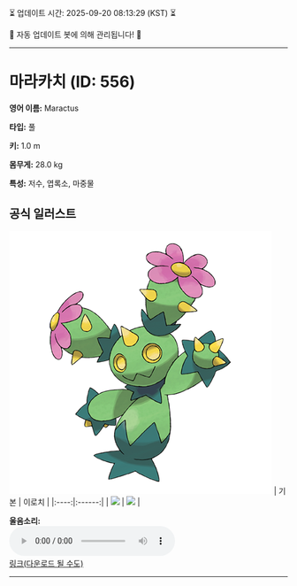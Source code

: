
⏳ 업데이트 시간: 2025-09-20 08:13:29 (KST) ⏳

🤖 자동 업데이트 봇에 의해 관리됩니다! 🤖

---

# 마라카치 (ID: 556)
**영어 이름:** Maractus

**타입:** 풀

**키:** 1.0 m

**몸무게:** 28.0 kg

**특성:** 저수, 엽록소, 마중물

## 공식 일러스트
![](https://raw.githubusercontent.com/PokeAPI/sprites/master/sprites/pokemon/other/official-artwork/556.png)
| 기본 | 이로치 |
|:----:|:------:|
| <img src="http://play.pokemonshowdown.com/sprites/ani/maractus.gif" width="200"> | <img src="http://play.pokemonshowdown.com/sprites/ani-shiny/maractus.gif" width="200"> |

**울음소리:**<br><audio controls src="https://raw.githubusercontent.com/PokeAPI/cries/main/cries/pokemon/latest/556.ogg"></audio><br> [링크(다운로드 될 수도)](https://raw.githubusercontent.com/PokeAPI/cries/main/cries/pokemon/latest/556.ogg)


---
